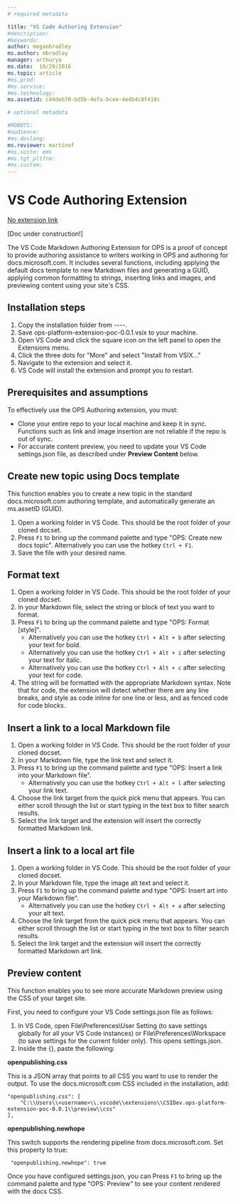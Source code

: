 ```yaml
---
# required metadata

title: "VS Code Authoring Extension"
#description:
#keywords:
author: meganbradley
ms.author: mbradley
manager: arthurya
ms.date:  10/29/2016
ms.topic: article
#ms.prod:
#ms.service:
#ms.technology:
ms.assetid: c44deb70-bd5b-4efa-bcee-4e4b4c8f418c

# optional metadata

#ROBOTS:
#audience:
#ms.devlang:
ms.reviewer: martinof
#ms.suite: ems
#ms.tgt_pltfrm:
#ms.custom:
---
```



# VS Code Authoring Extension

[No extension link](..\Gauntlet-VSCode-Test-Dir-2\noextension)

[Doc under construction!]

The VS Code Markdown Authoring Extension for OPS is a proof of concept to provide authoring assistance to writers working in OPS and authoring for docs.microsoft.com. It includes several functions, including applying the default docs template to new Markdown files and generating a GUID, applying common formatting to strings, inserting links and images, and previewing content using your site's CSS.


## Installation steps

1. Copy the installation folder from ----.
1. Save ops-platform-extension-poc-0.0.1.vsix to your machine.
2. Open VS Code and click the square icon on the left panel to open the Extensions menu.
3. Click the three dots for "More" and select "Install from VSIX..."
4. Navigate to the extension and select it.
5. VS Code will install the extension and prompt you to restart.

## Prerequisites and assumptions

To effectively use the OPS Authoring extension, you must:
- Clone your entire repo to your local machine and keep it in sync. Functions such as link and image insertion are not reliable if the repo is out of sync.
- For accurate content preview, you need to update your VS Code settings.json file, as described under **Preview Content** below.

## Create new topic using Docs template

This function enables you to create a new topic in the standard docs.microsoft.com authoring template, and automatically generate an ms.assetID (GUID).

1. Open a working folder in VS Code. This should be the root folder of your cloned docset.
2. Press `F1` to bring up the command palette and type "OPS: Create new docs topic". Alternatively you can use the hotkey `Ctrl + F1`.
3. Save the file with your desired name.

## Format text

1. Open a working folder in VS Code. This should be the root folder of your cloned docset.
2. In your Markdown file, select the string or block of text you want to format.
3. Press `F1` to bring up the command palette and type "OPS: Format [style]". 
    * Alternatively you can use the hotkey `Ctrl + Alt + b` after selecting your text for bold.
    * Alternatively you can use the hotkey `Ctrl + Alt + i` after selecting your text for italic.
    * Alternatively you can use the hotkey `Ctrl + Alt + c` after selecting your text for code.
4. The string will be formatted with the appropriate Markdown syntax. Note that for code, the extension will detect whether there are any line breaks, and style as code inline for one line or less, and as fenced code for code blocks.

## Insert a link to a local Markdown file

1. Open a working folder in VS Code. This should be the root folder of your cloned docset.
2. In your Markdown file, type the link text and select it.
3. Press `F1` to bring up the command palette and type "OPS: Insert a link into your Markdown file".  
    * Alternatively you can use the hotkey `Ctrl + Alt + l` after selecting your link text.
4. Choose the link target from the quick pick menu that appears. You can either scroll through the list or start typing in the text box to filter search results.
5. Select the link target and the extension will insert the correctly formatted Markdown link.

## Insert a link to a local art file

1. Open a working folder in VS Code. This should be the root folder of your cloned docset.
2. In your Markdown file, type the image alt text and select it.
3. Press `F1` to bring up the command palette and type "OPS: Insert art  into your Markdown file". 
     * Alternatively you can use the hotkey `Ctrl + Alt + a` after selecting your alt text.
4. Choose the link target from the quick pick menu that appears. You can either scroll through the list or start typing in the text box to filter search results.
5. Select the link target and the extension will insert the correctly formatted Markdown art link.

## Preview content

This function enables you to see more accurate Markdown preview using the CSS of your target site.

First, you need to configure your VS Code settings.json file as follows:

1. In VS Code, open File\Preferences\User Setting (to save settings globally for all your VS Code instances) or File\Preferences\Workspace (to save settings for the current folder only). This opens settings.json.
2. Inside the {}, paste the following:

**openpublishing.css**

This is a JSON array that points to all CSS you want to use to render the output. To use the docs.microsoft.com CSS included in the installation, add:

    "openpublishing.css": [ 
        "C:\\Users\\<username>\\.vscode\\extensions\\CSIDev.ops-platform-extension-poc-0.0.1\\preview\\css"
    ],

**openpublishing.newhope**

This switch supports the rendering pipeline from docs.microsoft.com. Set this property to true:

     "openpublishing.newhope": true
     
Once you have configured settings.json, you can Press `F1` to bring up the command palette and type "OPS: Preview" to see your content rendered with the docs CSS.
